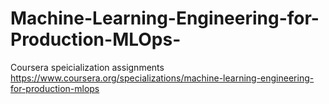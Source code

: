 # Machine-Learning-Engineering-for-Production-MLOps-
Coursera speicialization assignments https://www.coursera.org/specializations/machine-learning-engineering-for-production-mlops
